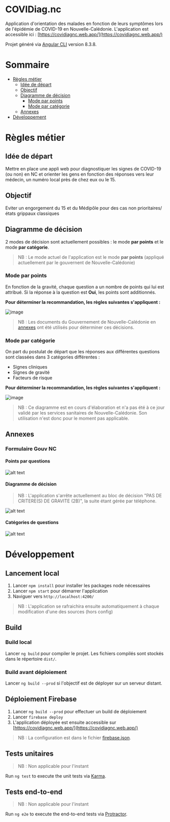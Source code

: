 # COVIDiag.nc
Application d'orientation des malades en fonction de leurs symptômes lors de l'épidémie de COVID-19 en Nouvelle-Calédonie. L'application est accessible ici : [https://covidiagnc.web.app/](https://covidiagnc.web.app/)

Projet généré via [Angular CLI](https://github.com/angular/angular-cli) version 8.3.8.

# Sommaire
- [Règles métier](#règles-métier)
  - [Idée de départ](#idée-de-départ)
  - [Objectif](#objectif)
  - [Diagramme de décision](#diagramme-de-décision)
    - [Mode par points](#mode-par-points)
    - [Mode par catégorie](#mode-par-catégorie)
  - [Annexes](#annexes)
- [Développement](#développement)

# Règles métier

## Idée de départ 

Mettre en place une appli web pour diagnostiquer les signes de COVID-19 (ou non) en NC et orienter les gens en fonction des réponses vers leur médecin, un numéro local près de chez eux ou le 15.

## Objectif 

Eviter un engorgement du 15 et du Médipôle pour des cas non prioritaires/états grippaux classiques

## Diagramme de décision

2 modes de décision sont actuellement possibles : le mode **par points** et le mode **par catégorie**.

> NB : Le mode actuel de l'application est le mode **par points** (appliqué actuellement par le gouvernent de Nouvelle-Calédonie)

### Mode par points

En fonction de la gravité, chaque question a un nombre de points qui lui est attribué. Si la réponse à la question est **Oui**, les points sont additionnés. 

**Pour déterminer la recommandation, les règles suivantes s'appliquent :**

![image](doc/COVIDiag.nc-ModePoints-ArbreDecision.png)

> NB : Les documents du Gouvernement de Nouvelle-Calédonie en [annexes](#formulaire-gouv-nc) ont été utilisés pour déterminer ces décisions. 

### Mode par catégorie 

On part du postulat de départ que les réponses aux différentes questions sont classées dans 3 catégories différentes :

- Signes cliniques
- Signes de gravité
- Facteurs de risque

**Pour déterminer la recommandation, les règles suivantes s'appliquent :**

![image](doc/COVIDiag.nc-ModeCategories-ArbreDecision.png)

> NB : Ce diagramme est en cours d'élaboration et n'a pas été à ce jour validé par les services sanitaires de Nouvelle-Calédonie. Son utilisation n'est donc pour le moment pas applicable.

## Annexes
### Formulaire Gouv NC
#### Points par questions
![alt text](doc/NC-PointsQuestions.png "Points attribués à chaque question")

#### Diagramme de décision
> NB : L'application s'arrête actuellement au bloc de décision "PAS DE CRITERE(S) DE GRAVITE (2B)", la suite étant gérée par téléphone.

![alt text](doc/NC-DiagrammeDecision.png "Diagramme de décision par points")

#### Catégories de questions
![alt text](doc/NC-CategoriesQuestions.png "Catégories des questions")

# Développement

## Lancement local

1. Lancer `npm install` pour installer les packages node nécessaires
2. Lancer `npm start` pour démarrer l'application
3. Naviguer vers `http://localhost:4200/`

> NB : L'application se rafraichira ensuite automatiquement à chaque modification d'une des sources (hors config)

## Build

### Build local 
Lancer `ng build` pour compiler le projet. Les fichiers compilés sont stockés dans le répertoire `dist/`.

### Build avant déploiement 
Lancer `ng build --prod` si l'objectif est de déployer sur un serveur distant.

## Déploiement Firebase

1. Lancer `ng build --prod` pour effectuer un build de déploiement
2. Lancer `firebase deploy`
3. L'application déployée est ensuite accessible sur [https://covidiagnc.web.app/](https://covidiagnc.web.app/)

> NB : La configuration est dans le fichier [firebase.json](firebase.json).

## Tests unitaires

> NB : Non applicable pour l'instant

Run `ng test` to execute the unit tests via [Karma](https://karma-runner.github.io).

## Tests end-to-end

> NB : Non applicable pour l'instant

Run `ng e2e` to execute the end-to-end tests via [Protractor](http://www.protractortest.org/).
